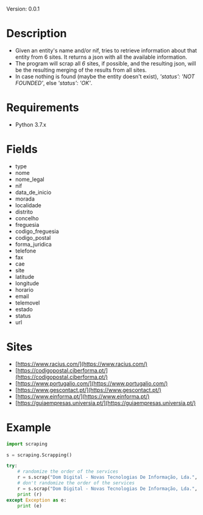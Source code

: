 
Version: 0.0.1

# Description

* Given an entity's name and/or nif, tries to retrieve information about that entity from 6 sites. It returns a json with all the available information.
* The program will scrap all _6_ sites, if possible, and the resulting json, will be the resulting merging of the results from all sites.
* In case nothing is found (maybe the entity doesn't exist), *'status': 'NOT FOUNDED'*, else *'status': 'OK'*.


# Requirements

* Python 3.7.x


# Fields

* type
* nome
* nome_legal
* nif
* data_de_inicio
* morada
* localidade
* distrito
* concelho
* freguesia
* codigo_freguesia
* codigo_postal
* forma_juridica
* telefone
* fax
* cae
* site
* latitude
* longitude
* horario
* email
* telemovel
* estado
* status
* url


# Sites
* [https://www.racius.com/](https://www.racius.com/)
* [https://codigopostal.ciberforma.pt/](https://codigopostal.ciberforma.pt/)
* [https://www.portugalio.com/](https://www.portugalio.com/)
* [https://www.gescontact.pt/](https://www.gescontact.pt/)
* [https://www.einforma.pt/](https://www.einforma.pt/)
* [https://guiaempresas.universia.pt/](https://guiaempresas.universia.pt/)


# Example

```python
import scraping

s = scraping.Scrapping()	

try:
	# randomize the order of the services
	r = s.scrap("Dom Digital - Novas Tecnologias De Informação, Lda.", True)
	# don't randomize the order of the services
	r = s.scrap("Dom Digital - Novas Tecnologias De Informação, Lda.", False)
	print (r)
except Exception as e:
	print (e)
```

